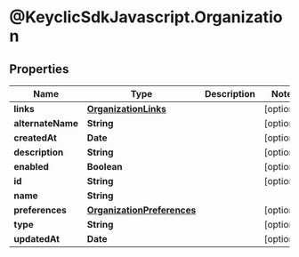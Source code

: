 # @KeyclicSdkJavascript.Organization

## Properties
Name | Type | Description | Notes
------------ | ------------- | ------------- | -------------
**links** | [**OrganizationLinks**](OrganizationLinks.md) |  | [optional] 
**alternateName** | **String** |  | [optional] 
**createdAt** | **Date** |  | [optional] 
**description** | **String** |  | [optional] 
**enabled** | **Boolean** |  | [optional] 
**id** | **String** |  | [optional] 
**name** | **String** |  | 
**preferences** | [**OrganizationPreferences**](OrganizationPreferences.md) |  | [optional] 
**type** | **String** |  | [optional] 
**updatedAt** | **Date** |  | [optional] 


